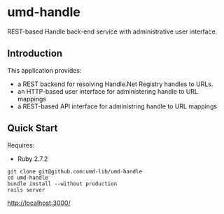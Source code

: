 # umd-handle

REST-based Handle back-end service with administrative user interface.

## Introduction

This application provides:

* a REST backend for resolving Handle.Net Registry handles to URLs.
* an HTTP-based user interface for administering handle to URL mappings
* a REST-based API interface for administring handle to URL mappings

## Quick Start

Requires:

* Ruby 2.7.2

```
git clone git@github.com:umd-lib/umd-handle
cd umd-handle
bundle install --without production
rails server
```

<http://localhost:3000/>
